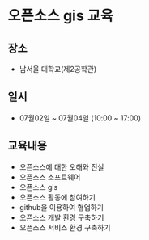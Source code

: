 ﻿# 오픈소스 gis 교육

## 장소
* 남서울 대학교(제2공학관)

## 일시
* 07월02일 ~ 07월04일 (10:00 ~ 17:00)

## 교육내용
* 오픈소스에 대한 오해와 진실
* 오픈소스  소프트웨어
* 오픈소스 gis
* 오픈소스 활동에 참여하기
* github을 이용하여 협업하기   
* 오픈소스 개발 환경 구축하기
* 오픈소스 서비스 환경 구축하기

